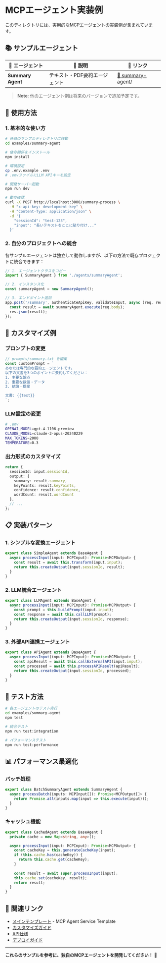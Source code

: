 # MCPエージェント実装例

このディレクトリには、実用的なMCPエージェントの実装例が含まれています。

## 📚 サンプルエージェント

| 🤖 エージェント | 📝 説明 | 🔗 リンク |
|-------------|--------|--------|
| **Summary Agent** | テキスト・PDF要約エージェント | [📁 summary-agent/](summary-agent/) |

> **Note**: 他のエージェント例は将来のバージョンで追加予定です。

## 🚀 使用方法

### 1. 基本的な使い方

```bash
# 任意のサンプルディレクトリに移動
cd examples/summary-agent

# 依存関係をインストール
npm install

# 環境設定
cp .env.example .env
# .envファイルにLLM APIキーを設定

# 開発サーバー起動
npm run dev

# 動作確認
curl -X POST http://localhost:3000/summary-process \
  -H "x-api-key: development-key" \
  -H "Content-Type: application/json" \
  -d '{
    "sessionId": "test-123",
    "input": "長いテキストをここに貼り付け..."
  }'
```

### 2. 自分のプロジェクトへの統合

各サンプルエージェントは独立して動作しますが、以下の方法で既存プロジェクトに統合できます：

```typescript
// 1. エージェントクラスをコピー
import { SummaryAgent } from './agents/summaryAgent';

// 2. インスタンス化
const summaryAgent = new SummaryAgent();

// 3. エンドポイント追加
app.post('/summary', authenticateApiKey, validateInput, async (req, res) => {
  const result = await summaryAgent.execute(req.body);
  res.json(result);
});
```

## 🔧 カスタマイズ例

### プロンプトの変更

```typescript
// prompts/summary.txt を編集
const customPrompt = `
あなたは専門的な要約エージェントです。
以下の文書を3つのポイントに要約してください：
1. 主要な論点
2. 重要な数値・データ
3. 結論・提案

文書: {{text}}
`;
```

### LLM設定の変更

```bash
# .env
OPENAI_MODEL=gpt-4-1106-preview
CLAUDE_MODEL=claude-3-opus-20240229
MAX_TOKENS=2000
TEMPERATURE=0.3
```

### 出力形式のカスタマイズ

```typescript
return {
  sessionId: input.sessionId,
  output: {
    summary: result.summary,
    keyPoints: result.keyPoints,
    confidence: result.confidence,
    wordCount: result.wordCount
  },
  // ...
};
```

## 📋 実装パターン

### 1. シンプルな変換エージェント

```typescript
export class SimpleAgent extends BaseAgent {
  async processInput(input: MCPInput): Promise<MCPOutput> {
    const result = await this.transform(input.input);
    return this.createOutput(input.sessionId, result);
  }
}
```

### 2. LLM統合エージェント

```typescript
export class LLMAgent extends BaseAgent {
  async processInput(input: MCPInput): Promise<MCPOutput> {
    const prompt = this.buildPrompt(input.input);
    const response = await this.callLLM(prompt);
    return this.createOutput(input.sessionId, response);
  }
}
```

### 3. 外部API連携エージェント

```typescript
export class APIAgent extends BaseAgent {
  async processInput(input: MCPInput): Promise<MCPOutput> {
    const apiResult = await this.callExternalAPI(input.input);
    const processed = await this.processAPIResult(apiResult);
    return this.createOutput(input.sessionId, processed);
  }
}
```

## 🧪 テスト方法

```bash
# 各エージェントのテスト実行
cd examples/summary-agent
npm test

# 統合テスト
npm run test:integration

# パフォーマンステスト
npm run test:performance
```

## 📊 パフォーマンス最適化

### バッチ処理

```typescript
export class BatchSummaryAgent extends SummaryAgent {
  async processBatch(inputs: MCPInput[]): Promise<MCPOutput[]> {
    return Promise.all(inputs.map(input => this.execute(input)));
  }
}
```

### キャッシュ機能

```typescript
export class CachedAgent extends BaseAgent {
  private cache = new Map<string, any>();

  async processInput(input: MCPInput): Promise<MCPOutput> {
    const cacheKey = this.generateCacheKey(input);
    if (this.cache.has(cacheKey)) {
      return this.cache.get(cacheKey);
    }
    
    const result = await super.processInput(input);
    this.cache.set(cacheKey, result);
    return result;
  }
}
```

## 🔗 関連リンク

- [メインテンプレート](../) - MCP Agent Service Template
- [カスタマイズガイド](../docs/customization.md)
- [API仕様](../docs/api.md)
- [デプロイガイド](../docs/deployment.md)

---

**これらのサンプルを参考に、独自のMCPエージェントを開発してください！** 🚀